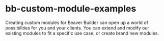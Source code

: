 # bb-custom-module-examples

Creating custom modules for Beaver Builder can open up a world of possibilities for you and your clients. You can extend and modify our existing modules to fit a specific use case, or create brand new modules.
